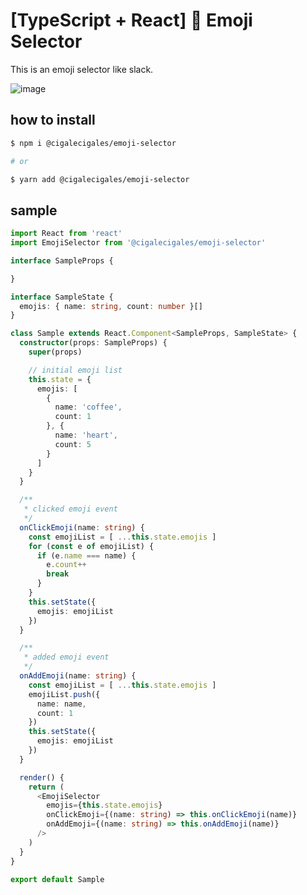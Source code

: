 # [TypeScript + React] :watermelon: Emoji Selector
This is an emoji selector like slack.<br>

![image](https://user-images.githubusercontent.com/7352476/87250506-50585880-c4a0-11ea-922d-34bee8516eab.png)

## how to install

```bash
$ npm i @cigalecigales/emoji-selector

# or

$ yarn add @cigalecigales/emoji-selector
```

## sample

```typescript
import React from 'react'
import EmojiSelector from '@cigalecigales/emoji-selector'

interface SampleProps {

}

interface SampleState {
  emojis: { name: string, count: number }[]
}

class Sample extends React.Component<SampleProps, SampleState> {
  constructor(props: SampleProps) {
    super(props)

    // initial emoji list
    this.state = {
      emojis: [
        {
          name: 'coffee',
          count: 1
        }, {
          name: 'heart',
          count: 5
        }
      ]
    }
  }

  /**
   * clicked emoji event
   */
  onClickEmoji(name: string) {
    const emojiList = [ ...this.state.emojis ]
    for (const e of emojiList) {
      if (e.name === name) {
        e.count++
        break
      }
    }
    this.setState({
      emojis: emojiList
    })
  }

  /**
   * added emoji event
   */
  onAddEmoji(name: string) {
    const emojiList = [ ...this.state.emojis ]
    emojiList.push({
      name: name,
      count: 1
    })
    this.setState({
      emojis: emojiList
    })
  }

  render() {
    return (
      <EmojiSelector
        emojis={this.state.emojis}
        onClickEmoji={(name: string) => this.onClickEmoji(name)}
        onAddEmoji={(name: string) => this.onAddEmoji(name)}
      />
    )
  }
}

export default Sample
```
